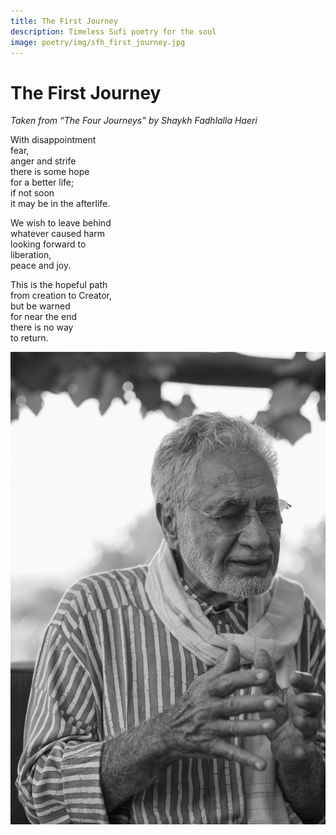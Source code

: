 ```yaml
---
title: The First Journey
description: Timeless Sufi poetry for the soul
image: poetry/img/sfh_first_journey.jpg
---
```


# The First Journey

_Taken from “The Four Journeys” by Shaykh Fadhlalla Haeri_

With disappointment  
fear,  
anger and strife  
there is some hope  
for a better life;  
if not soon  
it may be in the afterlife.  
  
We wish to leave behind  
whatever caused harm  
looking forward to  
liberation,  
peace and joy.  
  
This is the hopeful path  
from creation to Creator,  
but be warned  
for near the end  
there is no way  
to return.  

![First Journey](./img/sfh_first_journey.jpg)